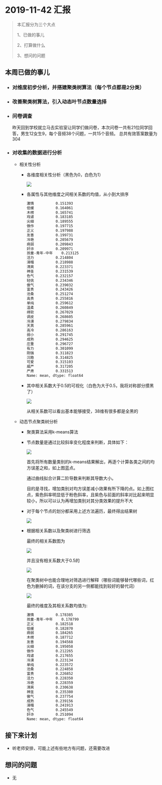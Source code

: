 #  2019-11-42 汇报

> 本汇报分为三个大点
>
> 1、已做的事儿
>
> 2、打算做什么
>
> 3、想问的问题

## 本周已做的事儿

* ### 对维度初步分析，并搭建聚类树算法（每个节点都是2分类）

* ### 改善聚类树算法，引入动态叶节点数量选择

* ###  问卷调查

  昨天回到学校就立马去实验室让同学们做问卷，本次问卷一共有21位同学回答，男生12女生9，每个音频38个问题，一共15个音频。 总共有效答案数量为304

* ### 对收集的数据进行分析

  * 相关性分析

    * 各维度相关性分析（黑色为0，白色为1）

      ![](https://s2.ax1x.com/2019/11/24/MOZO9f.png)

    * 各属性与其他维度之间相关系数的均值，从小到大排序

      ```txt
      激情          0.151393
      低缓          0.164061
      木楞          0.165741
      戏谑          0.183185
      尖细          0.189555
      做作          0.197715
      正义          0.197988
      友善          0.199731
      冷艳          0.205679
      病弱          0.209843
      奸诈          0.209971
      孩童-青年-中年    0.213125
      活力          0.214804
      滑稽          0.218988
      清爽          0.223371
      神圣          0.231539
      色气          0.232157
      轻佻          0.234346
      傲气          0.239032
      富贵          0.243426
      沧桑          0.251274
      高贵          0.255816
      单纯          0.259612
      温柔          0.260849
      绵软          0.267029
      调皮          0.268605
      冷漠          0.279834
      天真          0.285961
      高冷          0.286163
      弱小          0.291745
      成熟          0.294625
      庄重          0.296727
      有力          0.301099
      刚强          0.311823
      沉稳          0.314825
      可爱          0.315103
      威严          0.317205
      严肃          0.331513
      Name: mean, dtype: float64
      ```

    * 其中相关系数大于0.5的可视化（白色为大于0.5，我将对称部分摸黑了）

      ![](https://s2.ax1x.com/2019/11/24/MOemDJ.png)

      从相关系数可以看出基本能够接受，38维有很多都是全黑的

  * 动态节点聚类树分析

    * 聚类算法采用k-means算法

    * 节点数量是通过比较斜率变化程度来判断，具体如下：

      ![](https://s2.ax1x.com/2019/11/24/MOnSkn.png)

      首先将所有数量类别的k-means结果解出，再逐个计算各类之间的均方误差之和，如上图蓝点。

      通过曲线拟合计算二阶导数来判断其导数大小。

      目的是寻找，增加类别对均方误差减小效果有所下降的点。如上图红点，紫色斜率明显低于粉色斜率，且紫色与前面的斜率对比起来明显较小，所以可以认为再增加类别对其分类效果的提升不大

    * 对于每个节点的划分都采用上述方法遍历，最终得出结果树

      ![](http://39.96.162.42/get_audio_src?filename=最佳聚类树.jpg)

    * 根据相关系数以及聚类树进行筛选

      最终的相关系数图为

      ![](https://s2.ax1x.com/2019/11/24/MOtmAf.png)

      并且没有相关系数大于0.5的

      ![](https://s2.ax1x.com/2019/11/24/MOt8un.png)

      在聚类树中也能合理地对筛选进行解释（哪些词能够替代哪些词，红色为删掉的词，在该分支的另一侧都能找到较好的替代词）

      ![](http://39.96.162.42/get_audio_src?filename=最佳聚类树-筛选后.jpg)

      最终的维度及其相关系数均值为:

      ```txt
      激情          0.178385
      孩童-青年-中年    0.178799
      正义          0.182518
      低缓          0.182870
      病弱          0.184265
      木楞          0.187712
      友善          0.194568
      尖细          0.195058
      做作          0.212265
      戏谑          0.217655
      冷漠          0.223134
      单纯          0.223572
      沧桑          0.224858
      富贵          0.226852
      活力          0.228350
      冷艳          0.228359
      清爽          0.230638
      神圣          0.235380
      傲气          0.237754
      成熟          0.239156
      滑稽          0.241913
      色气          0.245549
      奸诈          0.251094
      Name: mean, dtype: float64
      ```



## 接下来计划

- 听老师安排，可能上述有些地方有问题，还需要改进

## 想问的问题

- 无